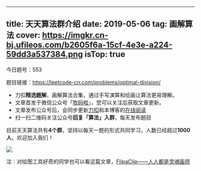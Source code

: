 
---
title: 天天算法群介绍
date: 2019-05-06
tag: 画解算法
cover: https://imgkr.cn-bj.ufileos.com/b2605f6a-15cf-4e3e-a224-59dd3a537384.png
isTop: true
---
今日题号：553

题目链接：https://leetcode-cn.com/problems/optimal-division/

- 力扣**精选题解**，画解算法合集，通过手写演算和绘画让算法更易理解。
- 文章首发于微信公众号「[牧码啦](https://imgkr.cn-bj.ufileos.com/f3e6917b-991c-4ef5-a29a-bb5d9af1273a.gif)」，您可以关注后获取文章更新。
- 文章发布公众号后，会同步更新[力扣](https://leetcode-cn.com/u/guanpengchn)和本博客的[在线阅读](/category/画解算法/)
- 扫一扫二维码关注公众号**回复「算法」入群**，每天发布题目

目前天天算法共有**4个群**，坚持以每天一题的形式共同学习，人数已经超过**1000人**，欢迎加入我们！

![](https://imgkr.cn-bj.ufileos.com/f3e6917b-991c-4ef5-a29a-bb5d9af1273a.gif)

注：对绘图工具好奇的同学也可以看这篇文章，[FlipaClip——人人都是灵魂画师](/article/FlipaClip——人人都是灵魂画师/)